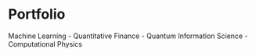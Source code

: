 # Portfolio
Machine Learning - Quantitative Finance - Quantum Information Science - Computational Physics

